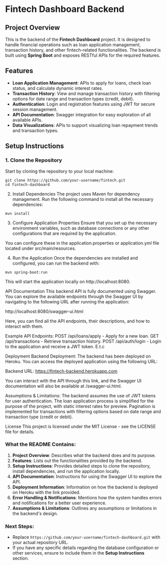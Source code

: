 
# Fintech Dashboard Backend

## Project Overview

This is the backend of the **Fintech Dashboard** project. It is designed to handle financial operations such as loan application management, transaction history, and other fintech-related functionalities. The backend is built using **Spring Boot** and exposes RESTful APIs for the required features.

## Features

- **Loan Application Management**: APIs to apply for loans, check loan status, and calculate dynamic interest rates.
- **Transaction History**: View and manage transaction history with filtering options for date range and transaction types (credit, debit).
- **Authentication**: Login and registration features using JWT for secure session management.
- **API Documentation**: Swagger integration for easy exploration of all available APIs.
- **Data Visualizations**: APIs to support visualizing loan repayment trends and transaction types.

## Setup Instructions

### 1. Clone the Repository
Start by cloning the repository to your local machine:
```
git clone https://github.com/your-username/fintech.git
cd fintech-dashboard
```
2. Install Dependencies
The project uses Maven for dependency management. Run the following command to install all the necessary dependencies:
```
mvn install
```
3. Configure Application Properties
Ensure that you set up the necessary environment variables, such as database connections or any other configurations that are required by the application.

You can configure these in the application.properties or application.yml file located under src/main/resources.

4. Run the Application
Once the dependencies are installed and configured, you can run the backend with:

```
mvn spring-boot:run
```
This will start the application locally on http://localhost:8080.

API Documentation
This backend API is fully documented using Swagger. You can explore the available endpoints through the Swagger UI by navigating to the following URL after running the application:

http://localhost:8080/swagger-ui.html

Here, you can find all the API endpoints, their descriptions, and how to interact with them.

Example API Endpoints:
POST /api/loans/apply - Apply for a new loan.
GET /api/transactions - Retrieve transaction history.
POST /api/auth/login - Login to the application and receive a JWT token.
E.t.c

Deployment
Backend Deployment:
The backend has been deployed on Heroku. You can access the deployed application using the following URL:

Backend URL: https://fintech-backend.herokuapp.com

You can interact with the API through this link, and the Swagger UI documentation will also be available at /swagger-ui.html.

Assumptions & Limitations:
The backend assumes the use of JWT tokens for user authentication.
The loan application process is simplified for the purpose of the project, with static interest rates for preview.
Pagination is implemented for transactions with filtering options based on date range and transaction type (credit or debit).

License
This project is licensed under the MIT License - see the LICENSE file for details.


### What the README Contains:
1. **Project Overview**: Describes what the backend does and its purpose.
2. **Features**: Lists out the functionalities provided by the backend.
3. **Setup Instructions**: Provides detailed steps to clone the repository, install dependencies, and run the application locally.
4. **API Documentation**: Instructions for using the Swagger UI to explore the API.
5. **Deployment Information**: Information on how the backend is deployed on Heroku with the link provided.
6. **Error Handling & Notifications**: Mentions how the system handles errors and notifications for a better user experience.
7. **Assumptions & Limitations**: Outlines any assumptions or limitations in the backend's design.

### Next Steps:
- Replace `https://github.com/your-username/fintech-dashboard.git` with your actual repository URL.
- If you have any specific details regarding the database configuration or other services, ensure to include them in the **Setup Instructions** section.






